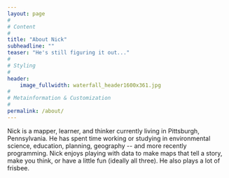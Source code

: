 ```yaml
---
layout: page
#
# Content
#
title: "About Nick"
subheadline: ""
teaser: "He's still figuring it out..."
#
# Styling
#
header:
    image_fullwidth: waterfall_header1600x361.jpg
#
# Metainformation & Customization
#
permalink: /about/
---
```

Nick is a mapper, learner, and thinker currently living in Pittsburgh, Pennsylvania. He has spent time working or studying in environmental science, education, planning, geography -- and more recently programming. Nick enjoys playing with data to make maps that tell a story, make you think, or have a little fun (ideally all three). He also plays a lot of frisbee.
